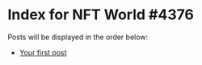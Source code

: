 # Index for NFT World #4376
Posts will be displayed in the order below:

- [Your first post](./001-first.md)

